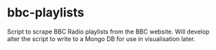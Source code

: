 # bbc-playlists

Script to scrape BBC Radio playlists from the BBC website.  Will develop alter the script to write to a Mongo DB for use in visualisation later.
